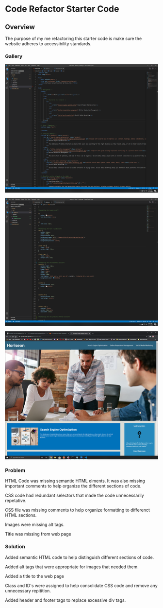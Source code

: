 # Code Refactor Starter Code

## Overview

The purpose of my me refactoring this starter code is make sure the website adheres to accessibility standards.



### Gallery

![VS Code - HTML](./assets/README/Capture1.PNG "VS Code - HTML")


![VS Code - CSS](./assets/README/Capture2.PNG "VS Code - CSS")


![Working Live Page](./assets/README/Capture3.PNG "Working Live Page")


### Problem

HTML Code was missing semantic HTML elments.  It was also missing important comments to help organize the different sections of code.

CSS code had redundant selectors that made the code unnecessarily repetative.  

CSS file was missing comments to help organize formatting to differenct HTML sections.

Images were missing alt tags.

Title was missing from web page


### Solution

Added semantic HTML code to help distinguish different sections of code.

Added alt tags that were appropriate for images that needed them.

Added a title to the web page

Class and ID's were assigned to help consolidate CSS code and remove any unnecessary repitition.

Added header and footer tags to replace excessive div tags.